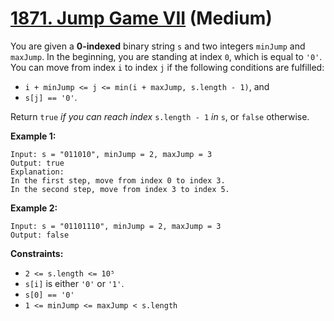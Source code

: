 # [1871. Jump Game VII][link] (Medium)

[link]: https://leetcode.com/problems/jump-game-vii/

You are given a **0-indexed** binary string `s` and two integers `minJump` and `maxJump`. In the
beginning, you are standing at index `0`, which is equal to `'0'`. You can move from index `i` to
index `j` if the following conditions are fulfilled:

- `i + minJump <= j <= min(i + maxJump, s.length - 1)`, and
- `s[j] == '0'`.

Return `true` _if you can reach index_ `s.length - 1` _in_ `s`, or  `false` otherwise.

**Example 1:**

```
Input: s = "011010", minJump = 2, maxJump = 3
Output: true
Explanation:
In the first step, move from index 0 to index 3.
In the second step, move from index 3 to index 5.
```

**Example 2:**

```
Input: s = "01101110", minJump = 2, maxJump = 3
Output: false
```

**Constraints:**

- `2 <= s.length <= 10⁵`
- `s[i]` is either `'0'` or `'1'`.
- `s[0] == '0'`
- `1 <= minJump <= maxJump < s.length`
